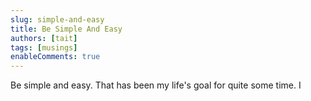 ```yaml
---
slug: simple-and-easy
title: Be Simple And Easy
authors: [tait]
tags: [musings]
enableComments: true
---
```


Be simple and easy. That has been my life's goal for quite some time. <!-- truncate --> I 

